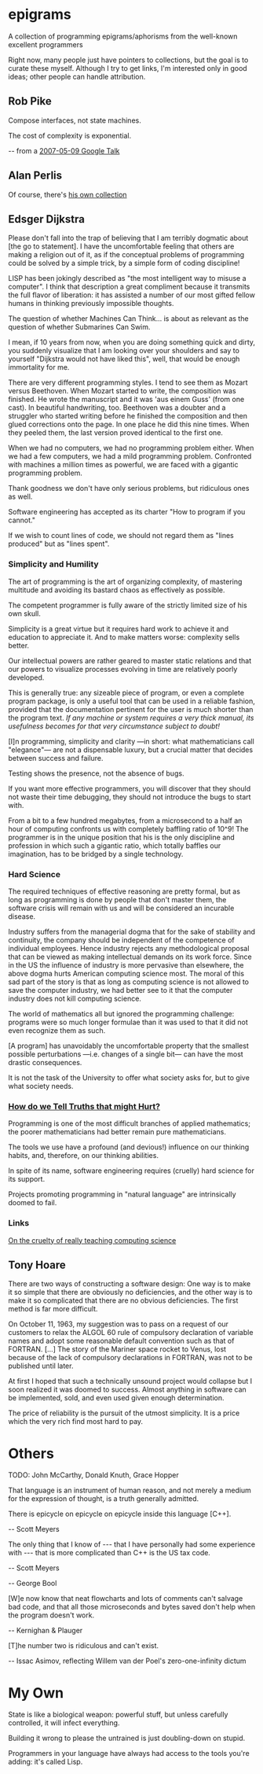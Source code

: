 # epigrams
A collection of programming epigrams/aphorisms from the well-known excellent programmers

Right now, many people just have pointers to collections, but the goal is to curate these myself.
Although I try to get links, I'm interested only in good ideas; other people can handle attribution.

## Rob Pike

Compose interfaces, not state machines.

The cost of complexity is exponential.

-- from a [2007-05-09 Google Talk](https://www.youtube.com/watch?v=hB05UFqOtFA)

## Alan Perlis

Of course, there's [his own collection](http://www.cs.yale.edu/homes/perlis-alan/quotes.html)

## Edsger Dijkstra

Please don't fall into the trap of believing that I am terribly dogmatic about [the go to statement]. I have the uncomfortable feeling that others are making a religion out of it, as if the conceptual problems of programming could be solved by a simple trick, by a simple form of coding discipline!

LISP has been jokingly described as "the most intelligent way to misuse a computer". I think that description a great compliment because it transmits the full flavor of liberation: it has assisted a number of our most gifted fellow humans in thinking previously impossible thoughts.

The question of whether Machines Can Think... is about as relevant as the question of whether Submarines Can Swim.

I mean, if 10 years from now, when you are doing something quick and dirty, you suddenly visualize that I am looking over your shoulders and say to yourself "Dijkstra would not have liked this", well, that would be enough immortality for me.

There are very different programming styles. I tend to see them as Mozart versus Beethoven. When Mozart started to write, the composition was finished. He wrote the manuscript and it was 'aus einem Guss' (from one cast). In beautiful handwriting, too. Beethoven was a doubter and a struggler who started writing before he finished the composition and then glued corrections onto the page. In one place he did this nine times. When they peeled them, the last version proved identical to the first one.

When we had no computers, we had no programming problem either. When we had a few computers, we had a mild programming problem. Confronted with machines a million times as powerful, we are faced with a gigantic programming problem.

Thank goodness we don't have only serious problems, but ridiculous ones as well. 

Software engineering has accepted as its charter "How to program if you cannot."

If we wish to count lines of code, we should not regard them as "lines produced" but as "lines spent".

### Simplicity and Humility

The art of programming is the art of organizing complexity, of mastering multitude and avoiding its bastard chaos as effectively as possible.

The competent programmer is fully aware of the strictly limited size of his own skull.

Simplicity is a great virtue but it requires hard work to achieve it and education to appreciate it. And to make matters worse: complexity sells better.

Our intellectual powers are rather geared to master static relations and that our powers to visualize processes evolving in time are relatively poorly developed.

This is generally true: any sizeable piece of program, or even a complete program package, is only a useful tool that can be used in a reliable fashion, provided that the documentation pertinent for the user is much shorter than the program text. _If any machine or system requires a very thick manual, its usefulness becomes for that very circumstance subject to doubt!_

[I]n programming, simplicity and clarity —in short: what mathematicians call "elegance"— are not a dispensable luxury, but a crucial matter that decides between success and failure.

Testing shows the presence, not the absence of bugs.

If you want more effective programmers, you will discover that they should not waste their time debugging, they should not introduce the bugs to start with.

From a bit to a few hundred megabytes, from a microsecond to a half an hour of computing confronts us with completely baffling ratio of 10^9! The programmer is in the unique position that his is the only discipline and profession in which such a gigantic ratio, which totally baffles our imagination, has to be bridged by a single technology.

### Hard Science

The required techniques of effective reasoning are pretty formal, but as long as programming is done by people that don't master them, the software crisis will remain with us and will be considered an incurable disease.

Industry suffers from the managerial dogma that for the sake of stability and continuity, the company should be independent of the competence of individual employees. Hence industry rejects any methodological proposal that can be viewed as making intellectual demands on its work force. Since in the US the influence of industry is more pervasive than elsewhere, the above dogma hurts American computing science most. The moral of this sad part of the story is that as long as computing science is not allowed to save the computer industry, we had better see to it that the computer industry does not kill computing science.

The world of mathematics all but ignored the programming challenge: programs were so much longer formulae than it was used to that it did not even recognize them as such.

[A program] has unavoidably the uncomfortable property that the smallest possible perturbations —i.e. changes of a single bit— can have the most drastic consequences.

It is not the task of the University to offer what society asks for, but to give what society needs.

### [How do we Tell Truths that might Hurt?](http://www.cs.utexas.edu/users/EWD/transcriptions/EWD04xx/EWD498.html)

Programming is one of the most difficult branches of applied mathematics; the poorer mathematicians had better remain pure mathematicians.

The tools we use have a profound (and devious!) influence on our thinking habits, and, therefore, on our thinking abilities.

In spite of its name, software engineering requires (cruelly) hard science for its support.

Projects promoting programming in "natural language" are intrinsically doomed to fail.

### Links

[On the cruelty of really teaching computing science](http://www.cs.utexas.edu/users/EWD/transcriptions/EWD10xx/EWD1036.html)

## Tony Hoare

There are two ways of constructing a software design: One way is to make it so simple that there are obviously no deficiencies, and the other way is to make it so complicated that there are no obvious deficiencies. The first method is far more difficult.

On October 11, 1963, my suggestion was to pass on a request of our customers to relax the ALGOL 60 rule of compulsory declaration of variable names and adopt some reasonable default convention such as that of FORTRAN. […] The story of the Mariner space rocket to Venus, lost because of the lack of compulsory declarations in FORTRAN, was not to be published until later.

At first I hoped that such a technically unsound project would collapse but I soon realized it was doomed to success. Almost anything in software can be implemented, sold, and even used given enough determination.

The price of reliability is the pursuit of the utmost simplicity. It is a price which the very rich find most hard to pay.

# Others

TODO: John McCarthy, Donald Knuth, Grace Hopper

That language is an instrument of human reason, and not merely a medium for the expression of thought, is a truth generally admitted.

There is epicycle on epicycle on epicycle inside this language [C++].

-- Scott Meyers

The only thing that I know of --- that I have personally had some experience with --- that is more complicated than C++ is the US tax code.

-- Scott Meyers

-- George Bool

[W]e now know that neat flowcharts and lots of comments can't salvage bad code, and that all those microseconds and bytes saved don't help when the program doesn't work. 

-- Kernighan & Plauger

[T]he number two is ridiculous and can't exist.

-- Issac Asimov, reflecting Willem van der Poel's zero-one-infinity dictum

# My Own

State is like a biological weapon: powerful stuff, but unless carefully controlled, it will infect everything.

Building it wrong to please the untrained is just doubling-down on stupid.

Programmers in your language have always had access to the tools you're adding: it's called Lisp.

